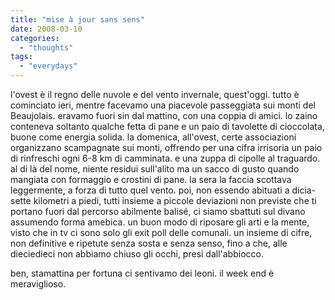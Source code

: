 ```yaml
---
title: "mise à jour sans sens"
date: 2008-03-10
categories: 
  - "thoughts"
tags: 
  - "everydays"
---
```


l'ovest è il regno delle nuvole e del vento invernale, quest'oggi. tutto è cominciato ieri, mentre facevamo una piacevole passeggiata sui monti del Beaujolais. eravamo fuori sin dal mattino, con una coppia di amici. lo zaino conteneva soltanto qualche fetta di pane e un paio di tavolette di cioccolata, buone come energia solida. la domenica, all'ovest, certe associazioni organizzano scampagnate sui monti, offrendo per una cifra irrisoria un paio di rinfreschi ogni 6-8 km di camminata. e una zuppa di cipolle al traguardo. al di là del nome, niente residui sull'alito ma un sacco di gusto quando mangiata con formaggio e crostini di pane. la sera la faccia scottava leggermente, a forza di tutto quel vento. poi, non essendo abituati a dicia-sette kilometri a piedi, tutti insieme a piccole deviazioni non previste che ti portano fuori dal percorso abilmente balisé, ci siamo sbattuti sul divano assumendo forma amebica. un buon modo di riposare gli arti e la mente, visto che in tv ci sono solo gli exit poll delle comunali. un insieme di cifre, non definitive e ripetute senza sosta e senza senso, fino a che, alle dieciedieci non abbiamo chiuso gli occhi, presi dall'abbiocco.

ben, stamattina per fortuna ci sentivamo dei leoni. il week end è meraviglioso.
